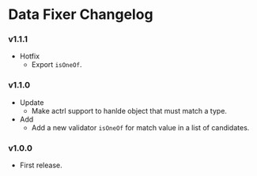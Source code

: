 # Data Fixer Changelog

### v1.1.1

- Hotfix
  - Export `isOneOf`.

### v1.1.0

- Update
  - Make actrl support to hanlde object that must match a type.
- Add
  - Add a new validator `isOneOf` for match value in a list of candidates.

### v1.0.0

- First release.

